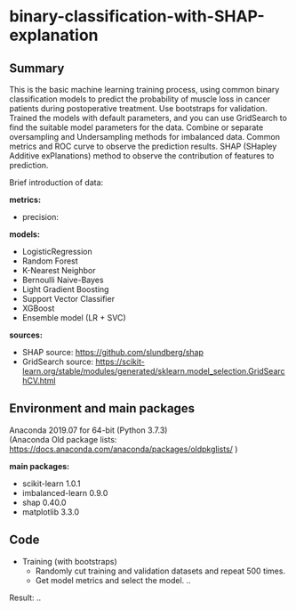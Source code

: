 # binary-classification-with-SHAP-explanation
## Summary

This is the basic machine learning training process, using common binary classification models to predict the probability of muscle loss in cancer patients during postoperative treatment. Use bootstraps for validation. Trained the models with default parameters, and you can use GridSearch to find the suitable model parameters for the data. Combine or separate oversampling and Undersampling methods for imbalanced data. Common metrics and ROC curve to observe the prediction results. SHAP (SHapley Additive exPlanations) method to observe the contribution of features to prediction.

Brief introduction of data: 

__metrics:__
- precision: 


__models:__
- LogisticRegression
- Random Forest
- K-Nearest Neighbor
- Bernoulli Naive-Bayes
- Light Gradient Boosting
- Support Vector Classifier 
- XGBoost
- Ensemble model (LR + SVC)

__sources:__  
- SHAP source: https://github.com/slundberg/shap  
- GridSearch source: https://scikit-learn.org/stable/modules/generated/sklearn.model_selection.GridSearchCV.html

## Environment and main packages

Anaconda 2019.07 for 64-bit (Python 3.7.3)  
(Anaconda Old package lists: https://docs.anaconda.com/anaconda/packages/oldpkglists/ )  

__main packages:__
- scikit-learn 1.0.1  
- imbalanced-learn 0.9.0  
- shap 0.40.0  
- matplotlib 3.3.0  

## Code
- Training (with bootstraps)
  - Randomly cut training and validation datasets and repeat 500 times.
  - Get model metrics and select the model.  ..
  
Result:  ..

